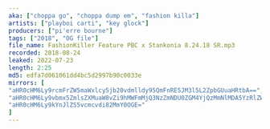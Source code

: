 ```yaml
---
aka: ["choppa go", "choppa dump em", "fashion killa"]
artists: ["playboi carti", "key glock"]
producers: ["pi'erre bourne"]
tags: ["2018", "OG file"]
file_name: FashionKiller Feature PBC x Stankonia 8.24.18 SR.mp3
recorded: 2018-08-24
leaked: 2022-07-23
length: 2:25
md5: edfa7d061061dd4bc5d2997b90c0033e
mirrors: [
"aHR0cHM6Ly9rcmFrZW5maWxlcy5jb20vdmlldy95QmFnRE5JM3l5L2ZpbGUuaHRtbA==",
"aHR0cHM6Ly9vbmx5ZmlsZXMuaW8vZi9hMWFmMjQ3NzZmNDU0ZGM4YjQzMmNlMDA5YzRlZWFhOQ==",
"aHR0cHM6Ly9kYnJlZS5vcmcvdi82MmY0OGE="
]
---
```

